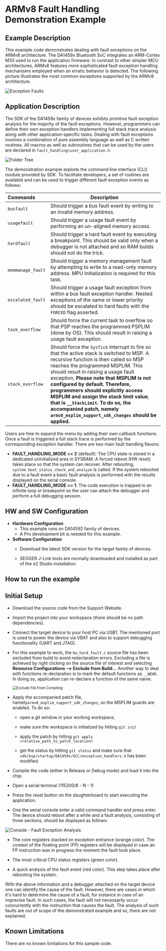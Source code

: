 # ARMv8 Fault Handling Demonstration Example

## Example Description

This example code demonstrates dealing with fault exceptions on the ARMv8 architecture. The DA1459x Bluetooth SoC integrates an ARM-Cortex M33 used to run the application firmware. In contrast to other simpler MCU architectures, ARMv8 features more sophisticated fault exception handling mechanisms employed when an erratic behavior is detected. The following picture illustrates the most common exceptions supported by the ARMv8 architecture.

![Exception Faults](assets/fault_exceptions.PNG)

## Application Description

The SDK of the DA1459x family of devices exhibits primitive fault exception analysis for the majority of the fault exceptions. However, programmers can define their own exception handlers implementing full stack trace analysis along with other application-specific tasks. Dealing with fault exceptions involves a combination of pure assembly language as well as C written routines.   All macros as well as subroutines that can be used by the users are declared in `fault_handling\user_application.h`.

![Folder Tree](assets/folder_tree_analysis.PNG)

The demonstration example exploits the command line interface (CLI) module provided by SDK. To facilitate developers, a set of routines are available and can be used to trigger different fault exception events as follows:

| Commands          | Description                                                  |
| :---------------- | ------------------------------------------------------------ |
| `busfault`        | Should trigger a bus fault event by writing to an invalid memory address. |
| `usagefault`      | Should trigger a usage fault event by performing an un-aligned memory access. |
| `hardfault`       | Should trigger a hard fault event by executing a breakpoint. This should be valid only when a debugger is not attached and so RAM builds should not do the trick. |
| `memmanage_fault` | Should trigger a memory management fault by attempting to write to a read-only memory address. MPU initialization is required for this task. |
| `escalated_fault` | Should trigger a usage fault exception from within a bus fault exception handler. Nested exceptions of the same or lower priority should be escalated to hard faults with the `FORCED` flag asserted. |
| `task_overflow`   | Should force the current task to overflow so that PSP reaches the programmed PSPLIM (done by OS). This should result in raising a usage fault exception. |
| `stack_overflow`  | Should force the `SysTick` interrupt to fire so that the active stack is switched to MSP. A recursive function is then called so MSP reaches the programmed MSPLIM.  This should result in raising a usage fault exception. **Please note that** **MSPLIM is not configured by default. Therefore, programmers should explicitly access MSPLIM and assign the stack limit value**, **that is `__StackLimit`.** **To do so, the accompanied patch, namely `armv8_msplim_support_sdk_changes` should be applied.** |

Users are free to expand the menu by adding their own callback functions. Once a fault is triggered a full stack trace is performed by the corresponding exception handler. There are two main fault handling flavors:

- **FAULT_HANDLING_MODE == 2** (default): The CPU state is stored in a dedicated uninitialized area in SYSRAM. A forced reboot (HW reset) takes place so that the system can recover. After rebooting, `system_boot_status_check_and_analyze` is called. If the system rebooted due to a fault event a basic fault analysis is performed with the results displayed on the serial console.
- **FAULT_HANDLING_MODE == 1**: The code execution is trapped in an infinite loop or breakpoint so the user can attach the debugger and perform a full debugging session. 

## HW and SW Configuration

  - **Hardware Configuration**
    - This example runs on DA14592 family of devices.
    - A Pro development kit is needed for this example.
  - **Software Configuration**
    - Download the latest SDK version for the target family of devices.

    - SEGGER J-Link tools are normally downloaded and installed as part of the e2 Studio installation.

## How to run the example

## Initial Setup

- Download the source code from the Support Website.

- Import the project into your workspace (there should be no path dependencies).

- Connect the target device to your host PC via USB1. The mentioned port is used to power the device via VBAT and also to support debugging functionality (UART and JTAG).

- For this example to work, the `hw_hard_fault.c` source file has been excluded from build to avoid redeclaration errors. Excluding a file is achieved by right clicking on the source file of interest and selecting **Resource Configurations --> Exclude from Build...** Another way to deal with functions re-declaration is to mark the default functions as `__WEAK`. In doing so, application can re-declare a function of the same name. 

  <img src="assets/exclude_file.png" alt="Exclude File From Compiling" style="zoom:80%;" />

- Apply the accompanied patch file, namely`armv8_msplim_support_sdk_changes`, so the MSPLIM guards are enabled. To do so:

  - open a git window in your working workspace, 

  - make sure the workspace is initialized by hitting `git init` 

  - apply the patch by hitting `git apply <relative_path_to_patch_location>`

  - get the status by hitting `git status` and make sure that `sdk/bsp/startup/DA1459x/GCC/exception_handlers.S` has been modified.

- Compile the code (either in Release or Debug mode) and load it into the chip.

- Open a serial terminal (115200/8 - N - 1)

- Press the reset button on the daughterboard to start executing the application. 

- One the serial console enter a valid command handler and press enter. The device should reboot after a while and a fault analysis, consisting of three sections, should be displayed as follows:

![Console - Fault Exception Analysis](assets/fault_handling_analysis.png)

- The core registers stacked on exception entrance (orange color). The context of the floating point (FP) registers will be displayed in case an FP instruction was in progress the moment the fault took place.

- The most critical CPU status registers (green color).
- A quick analysis of the fault event (red color). This step takes place after rebooting the system.

With the above information and a debugger attached on the target device one can identify the cause of the fault. However, there are cases in which it's hard to determine the cause of a fault, for instance in case of an imprecise fault. In such cases, the fault will not necessarily occur concurrently with the instruction that causes the fault. The analysis of such faults are out of scope of the demonstrated example and so, there are not explained.

## Known Limitations

There are no known limitations for this sample code.